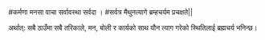 #कर्मणा मनसा वाचा सर्वावस्था सर्वदा ।
#सर्वत्र मैथुनत्यागे ब्रम्हचर्यम प्रचक्षते||

अर्थात्: सबै ठाउँमा सबै तरिकाले, मन, बोली र कार्यको साथ यौन त्याग गरेको स्थितिलाई ब्रह्मचर्य भनिन्छ।
